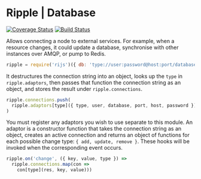 # Ripple | Database
[![Coverage Status](https://coveralls.io/repos/rijs/db/badge.svg?branch=master&service=github)](https://coveralls.io/github/rijs/db?branch=master)
[![Build Status](https://travis-ci.org/rijs/db.svg)](https://travis-ci.org/rijs/db)

Allows connecting a node to external services. For example, when a resource changes, it could update a database, synchronise with other instances over AMQP, or pump to Redis. 

```js
ripple = require('rijs')({ db: 'type://user:password@host:port/database' })
```

It destructures the connection string into an object, looks up the `type` in `ripple.adaptors`, then passes that function the connection string as an object, and stores the result under `ripple.connections`. 

```js
ripple.connections.push(
  ripple.adaptors[type]({ type, user, database, port, host, password })
)
```

You must register any adaptors you wish to use separate to this module. An adaptor is a constructor function that takes the connection string as an object, creates an active connection and returns an object of functions for each possible change type: `{ add, update, remove }`. These hooks will be invoked when the corresponding event occurs.

```js
ripple.on('change', ({ key, value, type }) => 
  ripple.connections.map(con => 
    con[type](res, key, value)))
```